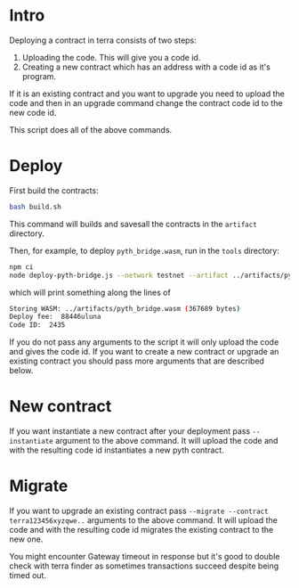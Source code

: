 # Intro

Deploying a contract in terra consists of two steps:
1. Uploading the code. This will give you a code id.
2. Creating a new contract which has an address with a code id as it's program.

If it is an existing contract and you want to upgrade you need to upload the code and then in an upgrade 
command change the contract code id to the new code id. 

This script does all of the above commands. 

# Deploy

First build the contracts:

``` sh
bash build.sh
```

This command will builds and savesall the contracts in the `artifact` directory.

Then, for example, to deploy `pyth_bridge.wasm`, run in the `tools` directory:

``` sh
npm ci
node deploy-pyth-bridge.js --network testnet --artifact ../artifacts/pyth_bridge.wasm --mnemonic "..."
```

which will print something along the lines of

``` sh
Storing WASM: ../artifacts/pyth_bridge.wasm (367689 bytes)
Deploy fee:  88446uluna
Code ID:  2435
```

If you do not pass any arguments to the script it will only upload the code and gives the code id. If you want to create a 
new contract or upgrade an existing contract you should pass more arguments that are described below.

# New contract
If you want instantiate a new contract after your deployment pass `--instantiate` argument to the above command.
It will upload the code and with the resulting code id instantiates a new pyth contract.

# Migrate
If you want to upgrade an existing contract pass `--migrate --contract terra123456xyzqwe..` arguments to the above command.
It will upload the code and with the resulting code id migrates the existing contract to the new one.

You might encounter Gateway timeout in response but it's good to double check with terra finder as sometimes transactions succeed 
despite being timed out.